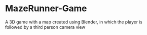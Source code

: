 # MazeRunner-Game
 A 3D game with a map created using Blender, in which the player is followed by a third person camera view
